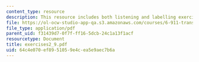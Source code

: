 ```yaml
---
content_type: resource
description: This resource includes both listening and labelling exercises.
file: https://ol-ocw-studio-app-qa.s3.amazonaws.com/courses/6-911-transcribing-prosodic-structure-of-spoken-utterances-with-tobi-january-iap-2006/64c4e070ef8951059e4cea5e9aec7b6a_exercises2_9.pdf
file_type: application/pdf
parent_uid: f31439d7-0f7f-ff16-5dcb-24c1a13f1acf
resourcetype: Document
title: exercises2_9.pdf
uid: 64c4e070-ef89-5105-9e4c-ea5e9aec7b6a
---
```

